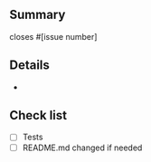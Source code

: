 <!--
Please make sure you read our contributing guidelines at
https://github.com/afonasev/context_logging/blob/master/.github/CONTRIBUTING.md
before opening a pull request. Thanks!
-->

## Summary

closes #[issue number]

## Details

-

## Check list

- [ ] Tests
- [ ] README.md changed if needed
